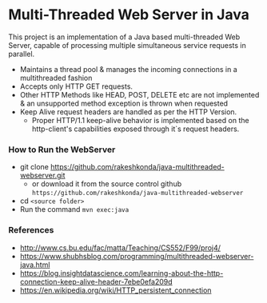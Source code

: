 # Multi-Threaded Web Server in Java #

This project is an implementation of a Java based multi-threaded Web Server, capable of processing multiple simultaneous service requests in parallel. 

* Maintains a thread pool & manages the incoming connections in a multithreaded fashion
* Accepts only HTTP GET requests. 
* Other HTTP Methods like HEAD, POST, DELETE etc are not implemented & an unsupported method exception is thrown when requested
* Keep Alive request headers are handled as per the HTTP Version.
    * Proper HTTP/1.1 keep-alive behavior is implemented based
  on the http-client's capabilities exposed through it`s request headers.


### How to Run the WebServer
* git clone https://github.com/rakeshkonda/java-multithreaded-webserver.git
    * or download it from the source control github `https://github.com/rakeshkonda/java-multithreaded-webserver`
* cd `<source folder>`
* Run the command `mvn exec:java`
       

### References
 * http://www.cs.bu.edu/fac/matta/Teaching/CS552/F99/proj4/
 * https://www.shubhsblog.com/programming/multithreaded-webserver-java.html
 * https://blog.insightdatascience.com/learning-about-the-http-connection-keep-alive-header-7ebe0efa209d
 * https://en.wikipedia.org/wiki/HTTP_persistent_connection